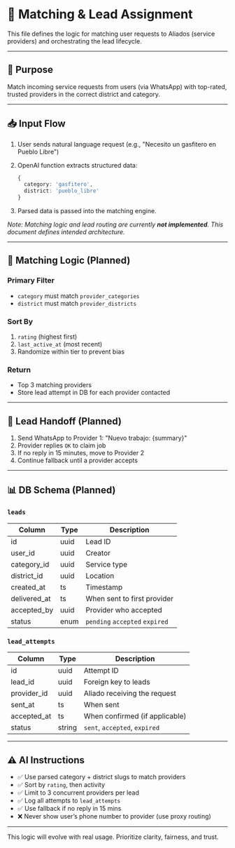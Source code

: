 # 🔄 Matching & Lead Assignment

This file defines the logic for matching user requests to Aliados (service providers) and orchestrating the lead lifecycle.

---

## 🎯 Purpose

Match incoming service requests from users (via WhatsApp) with top-rated, trusted providers in the correct district and category.

---

## 📥 Input Flow

1. User sends natural language request (e.g., "Necesito un gasfitero en Pueblo Libre")
2. OpenAI function extracts structured data:

   ```ts
   {
     category: 'gasfitero',
     district: 'pueblo_libre'
   }
   ```

3. Parsed data is passed into the matching engine.

_Note: Matching logic and lead routing are currently **not implemented**. This document defines intended architecture._

---

## 🧠 Matching Logic (Planned)

### Primary Filter

- `category` must match `provider_categories`
- `district` must match `provider_districts`

### Sort By

1. `rating` (highest first)
2. `last_active_at` (most recent)
3. Randomize within tier to prevent bias

### Return

- Top 3 matching providers
- Store lead attempt in DB for each provider contacted

---

## 📲 Lead Handoff (Planned)

1. Send WhatsApp to Provider 1: "Nuevo trabajo: {summary}"
2. Provider replies `OK` to claim job
3. If no reply in 15 minutes, move to Provider 2
4. Continue fallback until a provider accepts

---

## 📊 DB Schema (Planned)

### `leads`

| Column       | Type | Description                    |
| ------------ | ---- | ------------------------------ |
| id           | uuid | Lead ID                        |
| user_id      | uuid | Creator                        |
| category_id  | uuid | Service type                   |
| district_id  | uuid | Location                       |
| created_at   | ts   | Timestamp                      |
| delivered_at | ts   | When sent to first provider    |
| accepted_by  | uuid | Provider who accepted          |
| status       | enum | `pending` `accepted` `expired` |

### `lead_attempts`

| Column      | Type   | Description                    |
| ----------- | ------ | ------------------------------ |
| id          | uuid   | Attempt ID                     |
| lead_id     | uuid   | Foreign key to leads           |
| provider_id | uuid   | Aliado receiving the request   |
| sent_at     | ts     | When sent                      |
| accepted_at | ts     | When confirmed (if applicable) |
| status      | string | `sent`, `accepted`, `expired`  |

---

## ⚠️ AI Instructions

- ✅ Use parsed category + district slugs to match providers
- ✅ Sort by `rating`, then activity
- ✅ Limit to 3 concurrent providers per lead
- ✅ Log all attempts to `lead_attempts`
- ✅ Use fallback if no reply in 15 mins
- ❌ Never show user’s phone number to provider (use proxy routing)

---

This logic will evolve with real usage. Prioritize clarity, fairness, and trust.
